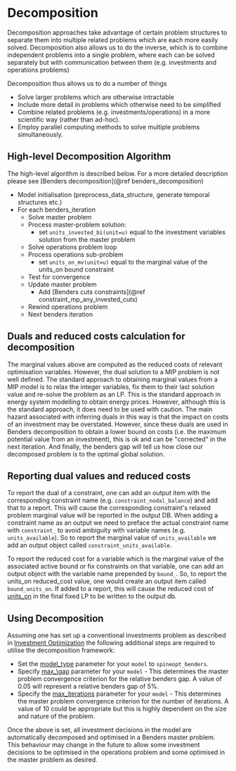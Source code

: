 # Decomposition

Decomposition approaches take advantage of certain problem structures to separate them into multiple related problems which are each more easily solved. Decomposition also allows us to do the inverse, which is to combine independent problems into a single problem, where each can be solved separately but with communication between them (e.g. investments and operations problems)

Decomposition thus allows us to do a number of things

  - Solve larger problems which are otherwise intractable
  - Include more detail in problems which otherwise need to be simplified
  - Combine related problems (e.g. investments/operations) in a more scientific way (rather than ad-hoc).
  - Employ parallel computing methods to solve multiple problems simultaneously.

## High-level Decomposition Algorithm
The high-level algorithm is described below. For a more detailed description please see [Benders decomposition](@ref benders_decomposition)

 - Model initialisation (preprocess_data_structure, generate temporal structures etc.)
 - For each benders_iteration
   - Solve master problem
   - Process master-problem solution:
     - set `units_invested_bi(unit=u)` equal to the investment variables solution from the master problem
   - Solve operations problem loop
   - Process operations sub-problem
     - set `units_on_mv(unit=u)` equal to the marginal value of the units_on bound constraint
   - Test for convergence
   - Update master problem
     - Add [Benders cuts constraints](@ref constraint_mp_any_invested_cuts)
   - Rewind operations problem
   - Next benders iteration

## Duals and reduced costs calculation for decomposition
The marginal values above are computed as the reduced costs of relevant optimisation variables. However, the dual solution to a MIP problem is not well defined. The standard approach to obtaining marginal values from a MIP model is to relax the integer variables, fix them to their last solution value and re-solve the problem as an LP. This is the standard approach in energy system modelling to obtain energy prices. However, although this is the standard approach, it does need to be used with caution. The main hazard associated with inferring duals in this way is that the impact on costs of an investment may be overstated. However, since these duals are used in Benders decomposition to obtain a lower bound on costs (i.e. the maximum potential value from an investment), this is ok and can be "corrected" in the next iteration. And finally, the benders gap will tell us how close our decomposed problem is to the optimal global solution.

## Reporting dual values and reduced costs
To report the dual of a constraint, one can add an output item with the corresponding constraint name (e.g. `constraint_nodal_balance`) and add that to a report. This will cause the corresponding constraint's relaxed problem marginal value will be reported in the output DB. When adding a constraint name as an output we need to preface the actual constraint name with `constraint_` to avoid ambiguity with variable names (e.g. `units_available`). So to report the marginal value of `units_available` we add an output object called `constraint_units_available`.

To report the reduced cost for a variable which is the marginal value of the associated active bound or fix constraints
on that variable, one can add an output object with the variable name prepended by `bound_`. So, to report the units_on reduced_cost value, one would create an output item called `bound_units_on`. If added to a report, this will cause the reduced cost of [units\_on](@ref) in the final fixed LP to be written to the output db.

## Using Decomposition
Assuming one has set up a conventional investments problem as described in [Investment Optimization](@ref) the following additional steps are required to utilise the decomposition framework:
  - Set the [model\_type](@ref) parameter for your `model` to `spineopt_benders`.
  - Specify [max_\gap](@ref) parameter for your `model` - This determines the master problem convergence criterion for the relative benders gap. A value of 0.05 will represent a relative benders gap of 5%.
  - Specify the [max\_iterations](@ref) parameter for your `model` - This determines the master problem convergence criterion for the number of iterations. A value of 10 could be appropriate but this is highly dependent on the size and nature of the problem.

Once the above is set, all investment decisions in the model are automatically decomposed and optimised in a Benders master problem. This behaviour may change in the future to allow some investment decisions to be optimised in the operations problem and some optimised in the master problem as desired.
